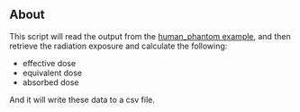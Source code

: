 ## About

This script will read the output from the [human_phantom example](https://gitlab.cern.ch/geant4/geant4/tree/master/examples/advanced/human_phantom), and then retrieve the radiation exposure and calculate the following:

 * effective dose
 * equivalent dose
 * absorbed dose

And it will write these data to a csv file.
